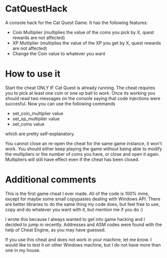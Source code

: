 # CatQuestHack
A console hack for the Cat Quest Game. It has the following features:
- Coin Multiplier (multiplies the value of the coins you pick by X, quest rewards are not affected)
- XP Multiplier (multiplies the value of the XP you get by X, quest rewards are not affected)
- Change the Coin value to whatever you want

# How to use it
Start the cheat ONLY IF Cat Quest is already running. The cheat requires you to pick at least one coin or one xp ball to work.
Once its working you should read two messages on the console saying that code injections were succesful. Now you can use the following commands

- set_coin_multiplier value
- set_xp_multiplier value
- set_coins value

which are pretty self-explanatory.

You cannot close an re-open the cheat for the same game instance, it won't work. You should either keep playing the game without being able to modify the multipliers or the number of coins you have, or close and open it again. Multipliers will still have effect even if the cheat has been closed.

# Additional comments
This is the first game cheat I ever made. All of the code is 100% mine, except for maybe some small copypastes dealing with Windows API. There are better libraries to do the same thing my code does, but feel free to use, copy and do whatever you want with it, but mention me if you do :)

I wrote this because I always wanted to get into game hacking and I decided to jump in recently. Addresses and ASM codes were found with the help of Cheat Engine, as you may have guessed.

If you use this cheat and does not work in your machine, let me know. I would like to test it on other Windows machine, but I do not have more than one in my house.
